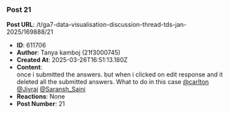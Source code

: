 ### Post 21
**Post URL**: /t/ga7-data-visualisation-discussion-thread-tds-jan-2025/169888/21
- **ID**: 611706
- **Author**: Tanya kamboj (21f3000745)
- **Created At**: 2025-03-26T16:51:13.180Z
- **Content**:  
  once i submitted the answers. but when i clicked on edit response and it deleted all the submitted answers. What to do in this case <a class="mention" href="/u/carlton">@carlton</a> <a class="mention" href="/u/jivraj">@Jivraj</a> <a class="mention" href="/u/saransh_saini">@Saransh_Saini</a>
- **Reactions**: None
- **Post Number**: 21

